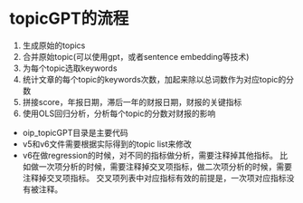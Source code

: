 # topicGPT的流程
1. 生成原始的topics
2. 合并原始topic(可以使用gpt，或者sentence embedding等技术)
3. 为每个topic选取keywords
4. 统计文章的每个topic的keywords次数，加起来除以总词数作为对应topic的分数
5. 拼接score，年报日期，滞后一年的财报日期，财报的关键指标
6. 使用OLS回归分析，分析每个topic的分数对财报的影响

- oip_topicGPT目录是主要代码
- v5和v6文件需要根据实际得到的topic list来修改
- v6在做regression的时候，对不同的指标做分析，需要注释掉其他指标。
比如做一次项分析的时候，需要注释掉交叉项指标，做二次项分析的时候，需要注释掉交叉项指标。
交叉项列表中对应指标有效的前提是，一次项对应指标没有被注释。